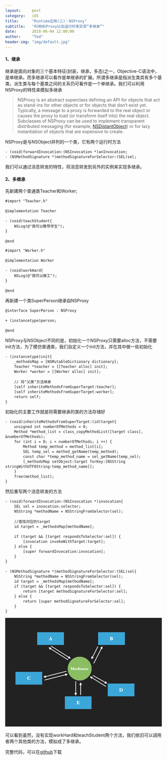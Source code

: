 ```yaml
---
layout:     post
category:   iOS
title:      "Runtime应用(三)：NSProxy"
subtitle:   "利用NSProxy以及运行时来实现“多继承”"
date:       2018-06-04 12:00:00
author:     "Ted"
header-img: "img/default.jpg"
---
```


#### 1、继承

继承是面向对象的三个基本特征(封装，继承，多态)之一，Objective-C语法中，是单继承。而多继承可以看作是单继承的扩展。所谓多继承是指派生类具有多个基类，派生类与每个基类之间的关系仍可看作是一个单继承。我们可以利用NSProxy的特性来模拟多继承

> NSProxy is an abstract superclass defining an API for objects that act as stand-ins for other objects or for objects that don’t exist yet. Typically, a message to a proxy is forwarded to the real object or causes the proxy to load (or transform itself into) the real object. Subclasses of NSProxy can be used to implement transparent distributed messaging (for example, [NSDistantObject](https://link.jianshu.com?t=https://developer.apple.com/library/mac/documentation/Cocoa/Reference/Foundation/Classes/NSDistantObject_Class/index.html#//apple_ref/occ/cl/NSDistantObject)) or for lazy instantiation of objects that are expensive to create.

NSProxy是与NSObject并列的一个类，它有两个运行时方法

```
- (void)forwardInvocation:(NSInvocation *)anInvocation;
- (NSMethodSignature *)methodSignatureForSelector:(SEL)sel;
```

我们可以通过消息转发的特性，将消息转发到另外的实例来实现多继承。

#### 2、多继承

先新建两个普通类Teacher和Worker;

```
#import "Teacher.h"

@implementation Teacher

- (void)teachStudent{
    NSLog(@"我可以教导学生");
}

@end
```

```
#import "Worker.h"

@implementation Worker

- (void)workHard{
    NSLog(@"我可以做工");
}

@end
```

再新建一个类SuperPerson继承自NSProxy

```
@interface SuperPerson : NSProxy

+ (instancetype)person;

@end
```

NSProxy与NSObject不同的是，初始化一个NSProxy只需要alloc方法，不需要init方法，为了模仿普通类，我们自定义一个init方法，并在其中做一些初始化

```
- (instancetype)init{
    _methodsMap = [NSMutableDictionary dictionary];
    Teacher *teacher = [[Teacher alloc] init];
    Worker *worker = [[Worker alloc] init];
    
    // 将"父类"方法继承
    [self inheriteMethodsFromSuperTarget:teacher];
    [self inheriteMethodsFromSuperTarget:worker];
    return self;
}
```

初始化的主要工作就是将需要继承的类的方法存储好

```
- (void)inheriteMethodsFromSuperTarget:(id)target{
    unsigned int numberOfMethods = 0;
    Method *method_list = class_copyMethodList([target class], &numberOfMethods);
    for (int i = 0; i < numberOfMethods; i ++) {
        Method temp_method = method_list[i];
        SEL temp_sel = method_getName(temp_method);
        const char *temp_method_name = sel_getName(temp_sel);
        [_methodsMap setObject:target forKey:[NSString stringWithUTF8String:temp_method_name]];
    }
    free(method_list);
}
```

然后重写两个消息转发的方法

```
- (void)forwardInvocation:(NSInvocation *)invocation{
    SEL sel = invocation.selector;
    NSString *methodName = NSStringFromSelector(sel);
    
    //查找对应的target
    id target = _methodsMap[methodName];
    
    if (target && [target respondsToSelector:sel]) {
        [invocation invokeWithTarget:target];
    } else {
        [super forwardInvocation:invocation];
    }
}

- (NSMethodSignature *)methodSignatureForSelector:(SEL)sel{
    NSString *methodName = NSStringFromSelector(sel);
    id target = _methodsMap[methodName];
    if (target && [target respondsToSelector:sel]) {
        return [target methodSignatureForSelector:sel];
    } else {
        return [super methodSignatureForSelector:sel];
    }
}
```

![img](/img/Simple_8/11.png)

可以看到虽然，没有实现workHard和teachStudent两个方法，我们依旧可以调用者两个其他类的方法，模拟成了多继承。

完整代码，可以在[github](https://github.com/helloted/iOS_Demo/tree/master/NSProxy)下载

